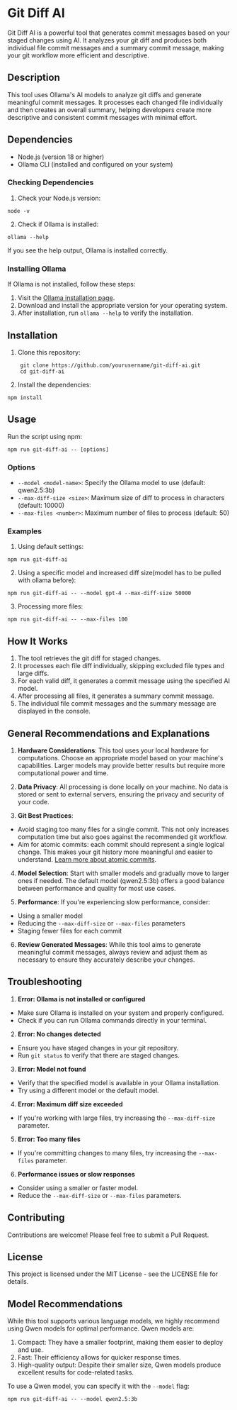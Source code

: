 # Git Diff AI

Git Diff AI is a powerful tool that generates commit messages based on your staged changes using AI. It analyzes your git diff and produces both individual file commit messages and a summary commit message, making your git workflow more efficient and descriptive.

## Description

This tool uses Ollama's AI models to analyze git diffs and generate meaningful commit messages. It processes each changed file individually and then creates an overall summary, helping developers create more descriptive and consistent commit messages with minimal effort.

## Dependencies

- Node.js (version 18 or higher)
- Ollama CLI (installed and configured on your system)

### Checking Dependencies

1. Check your Node.js version:
```
node -v
```

2. Check if Ollama is installed:
```
ollama --help
```

If you see the help output, Ollama is installed correctly.

### Installing Ollama

If Ollama is not installed, follow these steps:

1. Visit the [Ollama installation page](https://ollama.ai/download).
2. Download and install the appropriate version for your operating system.
3. After installation, run `ollama --help` to verify the installation.

## Installation

1. Clone this repository:
```
    git clone https://github.com/yourusername/git-diff-ai.git
    cd git-diff-ai
```

2. Install the dependencies:
```
npm install
```

## Usage

Run the script using npm:
```
npm run git-diff-ai -- [options]
```

### Options

- `--model <model-name>`: Specify the Ollama model to use (default: qwen2.5:3b)
- `--max-diff-size <size>`: Maximum size of diff to process in characters (default: 10000)
- `--max-files <number>`: Maximum number of files to process (default: 50)

### Examples

1. Using default settings:

```
npm run git-diff-ai
```
2. Using a specific model and increased diff size(model has to be pulled with ollama before):

```
npm run git-diff-ai -- --model gpt-4 --max-diff-size 50000
```
3. Processing more files:
```
npm run git-diff-ai -- --max-files 100
```
## How It Works

1. The tool retrieves the git diff for staged changes.
2. It processes each file diff individually, skipping excluded file types and large diffs.
3. For each valid diff, it generates a commit message using the specified AI model.
4. After processing all files, it generates a summary commit message.
5. The individual file commit messages and the summary message are displayed in the console.

## General Recommendations and Explanations

1. **Hardware Considerations**: This tool uses your local hardware for computations. Choose an appropriate model based on your machine's capabilities. Larger models may provide better results but require more computational power and time.

2. **Data Privacy**: All processing is done locally on your machine. No data is stored or sent to external servers, ensuring the privacy and security of your code.

3. **Git Best Practices**: 
- Avoid staging too many files for a single commit. This not only increases computation time but also goes against the recommended git workflow.
- Aim for atomic commits: each commit should represent a single logical change. This makes your git history more meaningful and easier to understand. [Learn more about atomic commits](https://www.freshconsulting.com/insights/blog/atomic-commits/).

4. **Model Selection**: Start with smaller models and gradually move to larger ones if needed. The default model (qwen2.5:3b) offers a good balance between performance and quality for most use cases.

5. **Performance**: If you're experiencing slow performance, consider:
- Using a smaller model
- Reducing the `--max-diff-size` or `--max-files` parameters
- Staging fewer files for each commit

6. **Review Generated Messages**: While this tool aims to generate meaningful commit messages, always review and adjust them as necessary to ensure they accurately describe your changes.

## Troubleshooting

1. **Error: Ollama is not installed or configured**
- Make sure Ollama is installed on your system and properly configured.
- Check if you can run Ollama commands directly in your terminal.

2. **Error: No changes detected**
- Ensure you have staged changes in your git repository.
- Run `git status` to verify that there are staged changes.

3. **Error: Model not found**
- Verify that the specified model is available in your Ollama installation.
- Try using a different model or the default model.

4. **Error: Maximum diff size exceeded**
- If you're working with large files, try increasing the `--max-diff-size` parameter.

5. **Error: Too many files**
- If you're committing changes to many files, try increasing the `--max-files` parameter.

6. **Performance issues or slow responses**
- Consider using a smaller or faster model.
- Reduce the `--max-diff-size` or `--max-files` parameters.

## Contributing

Contributions are welcome! Please feel free to submit a Pull Request.

## License

This project is licensed under the MIT License - see the LICENSE file for details.

## Model Recommendations

While this tool supports various language models, we highly recommend using Qwen models for optimal performance. Qwen models are:

1. Compact: They have a smaller footprint, making them easier to deploy and use.
2. Fast: Their efficiency allows for quicker response times.
3. High-quality output: Despite their smaller size, Qwen models produce excellent results for code-related tasks.

To use a Qwen model, you can specify it with the `--model` flag:

```
npm run git-diff-ai -- --model qwen2.5:3b
```